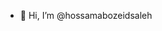 - 👋 Hi, I’m @hossamabozeidsaleh
<!---
hossamabozeidsaleh/hossamabozeidsaleh is a ✨ special ✨ repository because its `README.md` (this file) appears on your GitHub profile.
You can click the Preview link to take a look at your changes.
--->
